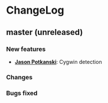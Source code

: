 # ChangeLog

## master (unreleased)

### New features

* [**Jason Potkanski**](https://github.com/electrawn):
  Cygwin detection

### Changes

### Bugs fixed

